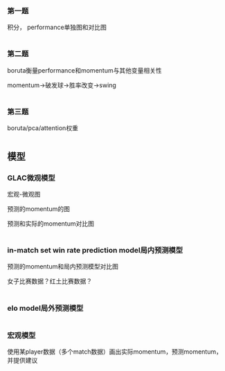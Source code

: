 ### 第一题
积分， performance单独图和对比图

#
### 第二题
boruta衡量performance和momentum与其他变量相关性

momentum->破发球->胜率改变->swing

#
### 第三题
boruta/pca/attention权重

#
## 模型

### GLAC微观模型
宏观-微观图

预测的momentum的图

预测和实际的momentum对比图

#
### in-match set win rate prediction model局内预测模型

预测的momentum和局内预测模型对比图

女子比赛数据？红土比赛数据？

#
### elo model局外预测模型

#
### 宏观模型

使用某player数据（多个match数据）画出实际momentum，预测momentum，并提供建议

